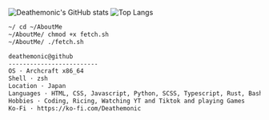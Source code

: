 ![Deathemonic's GitHub stats](https://github-readme-stats.vercel.app/api?username=deathemonic&theme=dark&show_icons=true) ![Top Langs](https://github-readme-stats.vercel.app/api/top-langs/?username=deathemonic&theme=dark&layout=compact)


```sh
~/ cd ~/AboutMe
~/AboutMe/ chmod +x fetch.sh
~/AboutMe/ ./fetch.sh

deathemonic@github
-------------------------
OS · Archcraft x86_64 
Shell · zsh
Location · Japan
Languages · HTML, CSS, Javascript, Python, SCSS, Typescript, Rust, Bash, Lua
Hobbies · Coding, Ricing, Watching YT and Tiktok and playing Games
Ko-Fi · https://ko-fi.com/Deathemonic
```
